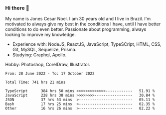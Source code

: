 ### Hi there 👋

My name is Jones Cesar Noel. I am 30 years old and I live in Brazil.
I'm motivated to always give my best in the conditions I have, until I have better conditions to do even better.
Passionate about programming, always looking to improve my knowledge.
- Experience with: NodeJS, ReactJS, JavaScript, TypeSCript, HTML, CSS, Git, MySQL, Sequelize, Prisma.
- Studying: Graphql, Apollo.

Hobby: Photoshop, CorelDraw, Illustrator.

<!--START_SECTION:waka-->

```text
From: 28 June 2022 - To: 17 October 2022

Total Time: 741 hrs 21 mins

TypeScript      384 hrs 50 mins >>>>>>>>>>>>>------------   51.91 %
JavaScript      228 hrs 38 mins >>>>>>>>-----------------   30.84 %
JSON            37 hrs 53 mins  >------------------------   05.11 %
Bash            17 hrs 25 mins  >------------------------   02.35 %
Other           16 hrs 26 mins  >------------------------   02.22 %
```

<!--END_SECTION:waka-->
